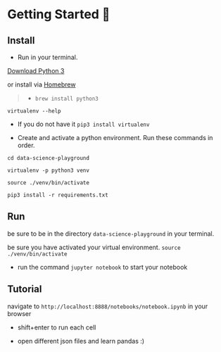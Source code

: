 
# Getting Started 🐼

## Install

* Run in your terminal.

[Download Python 3](https://www.python.org/downloads/mac-osx/)

or install via [Homebrew](https://brew.sh/)
> - `brew install python3`

`virtualenv --help` 

* If you do not have it `pip3 install virtualenv`

* Create and activate a python environment. Run these commands in order.

`cd data-science-playground`

`virtualenv -p python3 venv`

`source ./venv/bin/activate`

`pip3 install -r requirements.txt`

## Run 

be sure to be in the directory `data-science-playground` in your terminal.

be sure you have activated your virtual environment.
`source ./venv/bin/activate`


* run the command `jupyter notebook` to start your notebook

## Tutorial

navigate to `http://localhost:8888/notebooks/notebook.ipynb` in your browser

* shift+enter to run each cell

* open different json files and learn pandas :)





